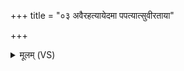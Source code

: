 +++
title = "०३ अवैरहत्यायेदमा पपत्यात्सुवीरताया"

+++
<details><summary>मूलम् (VS)</summary>

अ॑वैरह॒त्याये॒दमा प॑पत्यात्सुवी॒रता॑या इ॒दमा स॑सद्यात्। परा॑ङे॒व परा॑ वद॒ परा॑ची॒मनु॑ सं॒वत॑म्। यथा॑ य॒मस्य॑ त्वा गृ॒हेऽर॒सं प्र॑ति॒चाक॑शाना॒भूकं॑ प्रति॒चाक॑शान् ॥
</details>